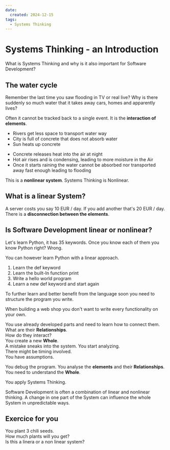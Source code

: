 ```yaml
---
date:
  created: 2024-12-15
tags:
  - Systems Thinking
---
```

# Systems Thinking - an Introduction

What is Systems Thinking and why is it also important for Software Development?

## The water cycle

Remember the last time you saw flooding in TV or real live? Why is there suddenly so much water that it takes away cars, homes and apparently lives?

Often it cannot be tracked back to a single event. It is the **interaction of elements**.  

- Rivers get less space to transport water way  
- City is full of concrete that does not absorb water
- Sun heats up concrete
<!-- more -->
- Concrete releases heat into the air at night
- Hot air rises and is condensing, leading to more moisture in the Air
- Once it starts raining the water cannot be absorbed nor transported away fast enough leading to flooding  

This is a **nonlinear system**. Systems Thinking is Nonlinear.

## What is a linear System?

A server costs you say 10 EUR / day. If you add another that's 20 EUR / day. There is a **disconnection between the elements**.

## Is Software Development linear or nonlinear?

Let's learn Python, it has 35 keywords. Once you know each of them you know Python right? Wrong.  

You can however learn Python with a linear approach.  

1. Learn the def keyword  
2. Learn the built-In function print  
3. Write a hello world program  
4. Learn a new def keyword and start again

To further learn and better benefit from the language soon you need to structure the program you write.  

When building a web shop you don't want to write every functionality on your own.  

You use already developed parts and need to learn how to connect them.  
What are their **Relationships**.  
How do they interact?  
You create a new **Whole**.  
A mistake sneaks into the system. You start analyzing.  
There might be timing involved.  
You have assumptions.

You debug the program. You analyse the **elements** and their **Relationships**. You need to understand the **Whole**.

You apply Systems Thinking.  

Software Development is often a combination of linear and nonlinear thinking. A change in one part of the System can influence the whole System in unpredictable ways.

## Exercice for you

You plant 3 chili seeds.  
How much plants will you get?  
Is this a linera or a non linear system?
